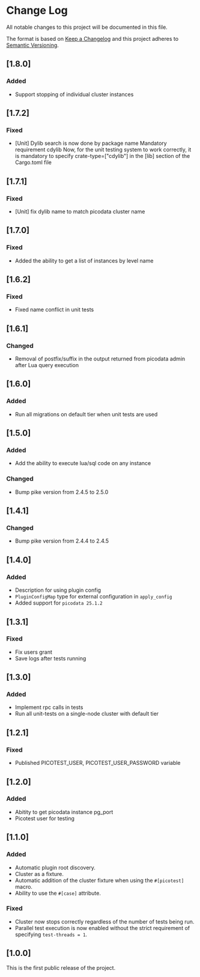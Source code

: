 # Change Log

All notable changes to this project will be documented in this file.

The format is based on [Keep a Changelog](http://keepachangelog.com/) and this project adheres to [Semantic Versioning](http://semver.org/).

## [1.8.0]

### Added

* Support stopping of individual cluster instances


## [1.7.2]

### Fixed

* [Unit] Dylib search is now done by package name
    Mandatory requirement cdylib
    Now, for the unit testing system to work correctly, it is mandatory to specify crate-type=["cdylib"] in the [lib] section of the Cargo.toml file


## [1.7.1]

### Fixed

* [Unit] fix dylib name to match picodata cluster name


## [1.7.0]

### Fixed

* Added the ability to get a list of instances by level name


## [1.6.2]

### Fixed

* Fixed name conflict in unit tests


## [1.6.1]

### Changed

* Removal of postfix/suffix in the output returned from picodata admin after Lua query execution


## [1.6.0]

### Added

* Run all migrations on default tier when unit tests are used


## [1.5.0]

### Added

* Add the ability to execute lua/sql code on any instance

### Changed

* Bump pike version from 2.4.5 to 2.5.0


## [1.4.1]

### Changed

* Bump pike version from 2.4.4 to 2.4.5


## [1.4.0]

### Added

* Description for using plugin config
* `PluginConfigMap` type for external configuration in `apply_config` 
* Added support for `picodata 25.1.2`

## [1.3.1]

### Fixed

* Fix users grant
* Save logs after tests running

## [1.3.0]

### Added

* Implement rpc calls in tests
* Run all unit-tests on a single-node cluster with default tier

## [1.2.1]

### Fixed

* Published PICOTEST_USER, PICOTEST_USER_PASSWORD variable

## [1.2.0]

### Added

* Abitity to get picodata instance pg_port
* Picotest user for testing

## [1.1.0]

### Added

* Automatic plugin root discovery.
* Cluster as a fixture.
* Automatic addition of the cluster fixture when using the `#[picotest]` macro.
* Ability to use the `#[case]` attribute.

### Fixed

* Cluster now stops correctly regardless of the number of tests being run.
* Parallel test execution is now enabled without the strict requirement of specifying `test-threads = 1`.

## [1.0.0]

This is the first public release of the project.
